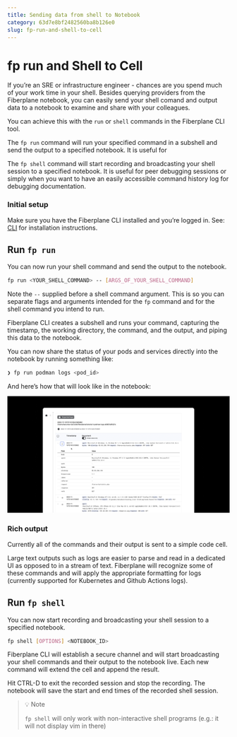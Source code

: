 ```yaml
---
title: Sending data from shell to Notebook
category: 63d7e8bf2482560ba8b126e0
slug: fp-run-and-shell-to-cell
---
```


# fp run and Shell to Cell

If you’re an SRE or infrastructure engineer - chances are you spend much of your
work time in your shell. Besides querying providers from the Fiberplane
notebook, you can easily send your shell comand and output data to a notebook to
examine and share with your colleagues.

You can achieve this with the `run` or `shell` commands in the Fiberplane CLI
tool. 

The `fp run` command will run your specified command in a subshell and send the
output to a specified notebook. It is useful for 

The `fp shell` command will start recording and broadcasting your shell session
to a specified notebook. It is useful for peer debugging sessions or simply when
you want to have an easily accessible command history log for debugging
documentation.

### Initial setup

Make sure you have the Fiberplane CLI installed and you’re logged in. See:
[CLI](doc:cli) for installation instructions.

## Run `fp run`

You can now run your shell command and send the output to the notebook.

```bash
fp run <YOUR_SHELL_COMMAND> -- [ARGS_OF_YOUR_SHELL_COMMAND]
```

Note the `--` supplied before a shell command argument. This is so you can
separate flags and arguments intended for the `fp` command and for the shell
command you intend to run.

Fiberplane CLI creates a subshell and runs your command, capturing the
timestamp, the working directory, the command, and the output, and piping this
data to the notebook.

You can now share the status of your pods and services directly into the
notebook by running something like:

```bash
❯ fp run podman logs <pod_id>
```

And here’s how that will look like in the notebook:

![Untitled](fp-run/Untitled.png)

### Rich output

Currently all of the commands and their output is sent to a simple code cell.

Large text outputs such as logs are easier to parse and read in a dedicated UI
as opposed to in a stream of text. Fiberplane will recognize some of these
commands and will apply the appropriate formatting for logs (currently supported
for Kubernetes and Github Actions logs).

## Run `fp shell`

You can now start recording and broadcasting your shell session to a specified notebook.

```bash
fp shell [OPTIONS] <NOTEBOOK_ID>
```

Fiberplane CLI will establish a secure channel and will start broadcasting your
shell commands and their output to the notebook live. Each new command will
extend the cell and append the result.

Hit CTRL-D to exit the recorded session and stop the recording. The notebook
will save the start and end times of the recorded shell session.


> 💡 Note
>
> `fp shell` will only work with non-interactive shell programs (e.g.:
> it will not display vim in there)


